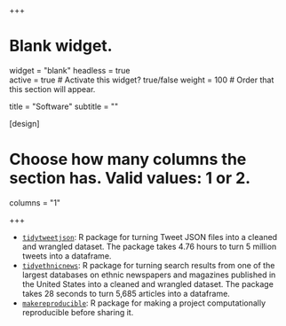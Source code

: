 +++
# Blank widget.
widget = "blank"
headless = true  
active = true  # Activate this widget? true/false
weight = 100  # Order that this section will appear.

title = "Software"
subtitle = ""

[design]
  # Choose how many columns the section has. Valid values: 1 or 2.
  columns = "1"

+++

- [`tidytweetjson`](https://github.com/jaeyk/tidytweetjson): R package for turning Tweet JSON files into a cleaned and wrangled dataset. The package takes 4.76 hours to turn 5 million tweets into a dataframe. 
- [`tidyethnicnews`](https://github.com/jaeyk/tidyethnicnews): R package for turning search results from one of the largest databases on ethnic newspapers and magazines published in the United States into a cleaned and wrangled dataset. The package takes 28 seconds to turn 5,685 articles into a dataframe. 
- [`makereproducible`](https://github.com/jaeyk/kimtools): R package for making a project computationally reproducible before sharing it.
